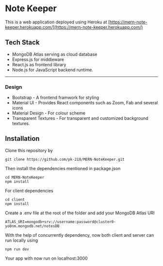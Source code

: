 # Note Keeper

This is a web application deployed using Heroku at [https://mern-note-keeper.herokuapp.com/](https://mern-note-keeper.herokuapp.com/)

## Tech Stack
 - MongoDB Atlas serving as cloud database
 - Express.js for middleware
 - React.js as frontend library
 - Node.js for JavaScript backend runtime.

 ----
### Design
- Bootstrap - A frontend framwork for styling
- Material UI - Provides React components such as Zoom, Fab and several icons
- Material Design - For colour scheme
- Transparent Textures - For transparent and customized background textures. 

 ## Installation
Clone this repository by 
```
git clone https://github.com/pk-218/MERN-NoteKeeper.git
```  
Then install the dependencies mentioned in package.json
```
cd MERN-NoteKeeper
npm install 
```
For client dependencies
```
cd client
npm install
```
Create a .env file at the root of the folder and add your MongoDB Atlas URI 
```
ATLAS_URI=mongodb+srv://username:password@cluster0-yo0nm.mongodb.net/notesDB
```
With the help of concurrently dependency, now both client and server can run locally using 
```
npm run dev
```
Your app with now run on localhost:3000
